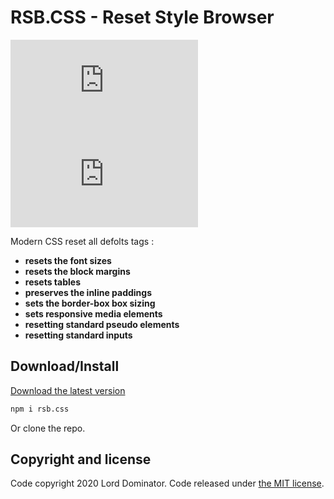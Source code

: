 # RSB.CSS - Reset Style Browser 
[![npm](https://img.shields.io/bundlephobia/min/rsb.css?style=for-the-badge)](https://www.npmjs.com/package/rsb.css)
![node-current](https://img.shields.io/node/v/rsb.css?color=green&label=Downloads&logo=rsb)
 
 Modern CSS reset all defolts tags :

* **resets the font sizes** 
* **resets the block margins**
* **resets tables**
* **preserves the inline paddings** 
* **sets the border-box box sizing**
* **sets responsive media elements**
* **resetting standard pseudo elements**
* **resetting standard inputs**

## Download/Install

[Download the latest version](https://github.com/LordDominator141/rsb.css)

```sh
npm i rsb.css
```

Or clone the repo.

## Copyright and license

Code copyright 2020 Lord Dominator. Code released under [the MIT license](https://github.com/LordDominator141/rsb.css/blob/main/LICENSE).